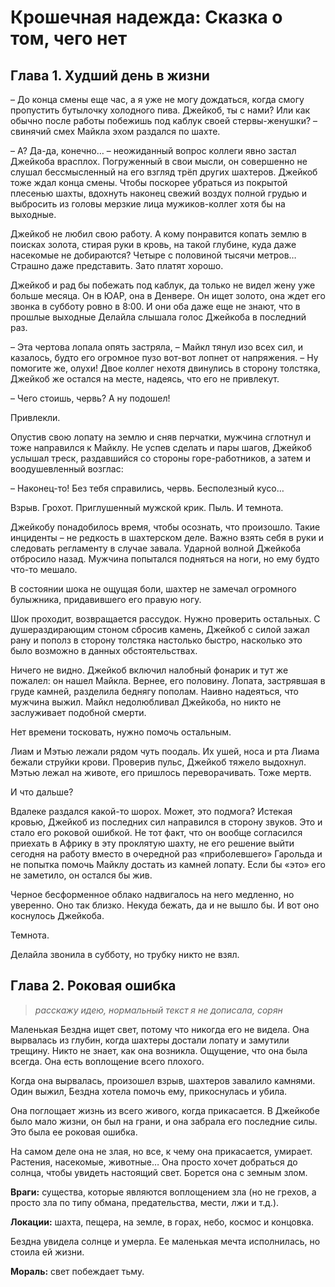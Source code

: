 # Крошечная надежда: Сказка о том, чего нет

## **Глава 1.** Худший день в жизни

–  До конца смены еще час, а я уже не могу дождаться, когда смогу пропустить бутылочку холодного пива. Джейкоб, ты с нами? Или как обычно после работы побежишь под каблук своей стервы-женушки? – свинячий смех Майкла эхом раздался по шахте.

–  А? Да-да, конечно… – неожиданный вопрос коллеги явно застал Джейкоба врасплох. Погруженный в свои мысли, он совершенно не слушал бессмысленный на его взгляд трёп других шахтеров. Джейкоб тоже ждал конца смены. Чтобы поскорее убраться из покрытой плесенью шахты, вдохнуть наконец свежий воздух полной грудью и выбросить из головы мерзкие лица мужиков-коллег хотя бы на выходные.

Джейкоб не любил свою работу. А кому понравится копать землю в поисках золота, стирая руки в кровь, на такой глубине, куда даже насекомые не добираются? Четыре с половиной тысячи метров… Страшно даже представить. Зато платят хорошо. 

Джейкоб и рад бы побежать под каблук, да только не видел жену уже больше месяца. Он в ЮАР, она в Денвере. Он ищет золото, она ждет его звонка в субботу ровно в 8:00. И они оба даже еще не знают, что в прошлые выходные Делайла слышала голос Джейкоба в последний раз.

–  Эта чертова лопала опять застряла, – Майкл тянул изо всех сил, и казалось, будто его огромное пузо вот-вот лопнет от напряжения. – Ну помогите же, олухи!
Двое коллег нехотя двинулись в сторону толстяка, Джейкоб же остался на месте, надеясь, что его не привлекут.

–  Чего стоишь, червь? А ну подошел! 

Привлекли.

Опустив свою лопату на землю и сняв перчатки, мужчина сглотнул и тоже направился к Майклу. Не успев сделать и пары шагов, Джейкоб услышал треск, раздавшийся со стороны горе-работников, а затем и воодушевленный возглас:

–  Наконец-то! Без тебя справились, червь. Бесполезный кусо…

Взрыв. Грохот. Приглушенный мужской крик. Пыль. И темнота.

Джейкобу понадобилось время, чтобы осознать, что произошло. Такие инциденты – не редкость в шахтерском деле. Важно взять себя в руки и следовать регламенту в случае завала. Ударной волной Джейкоба отбросило назад. Мужчина попытался подняться на ноги, но ему будто что-то мешало.

В состоянии шока не ощущая боли, шахтер не замечал огромного булыжника, придавившего его правую ногу.

Шок проходит, возвращается рассудок. Нужно проверить остальных. С душераздирающим стоном сбросив камень, Джейкоб с силой зажал рану и пополз в сторону толстяка настолько быстро, насколько это было возможно в данных обстоятельствах.

Ничего не видно. Джейкоб включил налобный фонарик и тут же пожалел: он нашел Майкла. Вернее, его половину. Лопата, застрявшая в груде камней, разделила беднягу пополам. Наивно надеяться, что мужчина выжил. Майкл недолюбливал Джейкоба, но никто не заслуживает подобной смерти.

Нет времени тосковать, нужно помочь остальным.

Лиам и Мэтью лежали рядом чуть поодаль. Их ушей, носа и рта Лиама бежали струйки крови. Проверив пульс, Джейкоб тяжело выдохнул. Мэтью лежал на животе, его пришлось переворачивать. Тоже мертв.

И что дальше?

Вдалеке раздался какой-то шорох. Может, это подмога? Истекая кровью, Джейкоб из последних сил направился в сторону звуков. Это и стало его роковой ошибкой. Не тот факт, что он вообще согласился приехать в Африку в эту проклятую шахту, не его решение выйти сегодня на работу вместо в очередной раз «приболевшего» Гарольда и не попытка помочь Майклу достать из камней лопату. Если бы «это» его не заметило, он остался бы жив.

Черное бесформенное облако надвигалось на него медленно, но уверенно. Оно так
близко. Некуда бежать, да и не вышло бы. И вот оно коснулось Джейкоба.

Темнота. 

Делайла звонила в субботу, но трубку никто не взял.


## Глава 2. Роковая ошибка

> *расскажу идею, нормальный текст я не дописала, сорян*

Маленькая Бездна ищет свет, потому что никогда его не видела. Она вырвалась из глубин, когда шахтеры достали лопату и замутили трещину. Никто не знает, как она возникла. Ощущение, что она была всегда. Она есть воплощение всего плохого.

Когда она вырвалась, произошел взрыв, шахтеров завалило камнями. Один выжил, Бездна хотела помочь ему, прикоснулась и убила.

Она поглощает жизнь из всего живого, когда прикасается. В Джейкобе было мало жизни, он был на грани, и она забрала его последние силы. Это была ее роковая ошибка.

На самом деле она не злая, но все, к чему она прикасается, умирает. Растения, насекомые, животные… Она просто хочет добраться до солнца, чтобы увидеть настоящий свет. Борется она с земным злом. 

**Враги:** существа, которые являются воплощением зла (но не грехов, а просто зла по типу обмана, предательства, мести, лжи и т.д.).

**Локации:** шахта, пещера, на земле, в горах, небо, космос и концовка. 

Бездна увидела солнце и умерла. Ее маленькая мечта исполнилась, но стоила ей жизни.

**Мораль:** свет побеждает тьму. 
